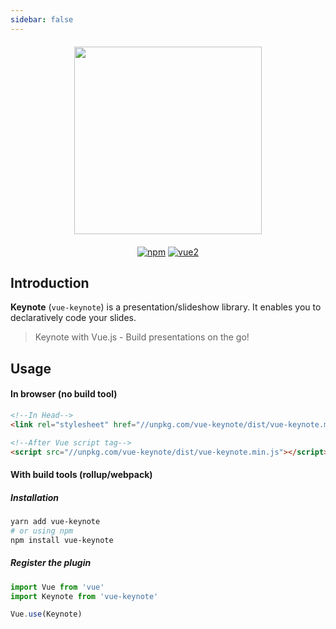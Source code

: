 ```yaml
---
sidebar: false
---
```

<div class="text-xs-center" align="center" style="margin: 20px">
  <img src="/assets/opengraph.png" height="300">
</div>

<div class="text-xs-center" align="center">

[![npm](https://img.shields.io/npm/v/bootstrap-for-vue.svg)](https://www.npmjs.com/package/bootstrap-for-vue)
[![vue2](https://img.shields.io/badge/vue-2.x-brightgreen.svg)](https://vuejs.org/)

</div>

## Introduction
**Keynote** (`vue-keynote`) is a presentation/slideshow library. It enables you to declaratively code your slides.

> Keynote with Vue.js - Build presentations on the go!

## Usage

#### In browser (no build tool)
``` html
<!--In Head-->
<link rel="stylesheet" href="//unpkg.com/vue-keynote/dist/vue-keynote.min.css">

<!--After Vue script tag-->
<script src="//unpkg.com/vue-keynote/dist/vue-keynote.min.js"></script>
```

#### With build tools (rollup/webpack)

##### Installation
```bash
yarn add vue-keynote
# or using npm
npm install vue-keynote
```

##### Register the plugin
```js
import Vue from 'vue'
import Keynote from 'vue-keynote'

Vue.use(Keynote)
```